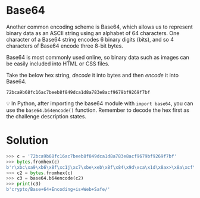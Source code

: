 # Base64

Another common encoding scheme is Base64, which allows us to represent binary data as an ASCII string using an alphabet of 64 characters. One character of a Base64 string encodes 6 binary digits (bits), and so 4 characters of Base64 encode three 8-bit bytes.

Base64 is most commonly used online, so binary data such as images can be easily included into HTML or CSS files.

Take the below hex string, *decode* it into bytes and then *encode* it into Base64.

```
72bca9b68fc16ac7beeb8f849dca1d8a783e8acf9679bf9269f7bf
```

💡 In Python, after importing the base64 module with `import base64`, you can use the `base64.b64encode()` function. Remember to decode the hex first as the challenge description states.


# Solution

```python
>>> c = '72bca9b68fc16ac7beeb8f849dca1d8a783e8acf9679bf9269f7bf'
>>> bytes.fromhex(c)
b'r\xbc\xa9\xb6\x8f\xc1j\xc7\xbe\xeb\x8f\x84\x9d\xca\x1d\x8ax>\x8a\xcf\x96y\xbf\x92i\xf7\xbf'
>>> c2 = bytes.fromhex(c)
>>> c3 = base64.b64encode(c2)
>>> print(c3)
b'crypto/Base+64+Encoding+is+Web+Safe/'
```
